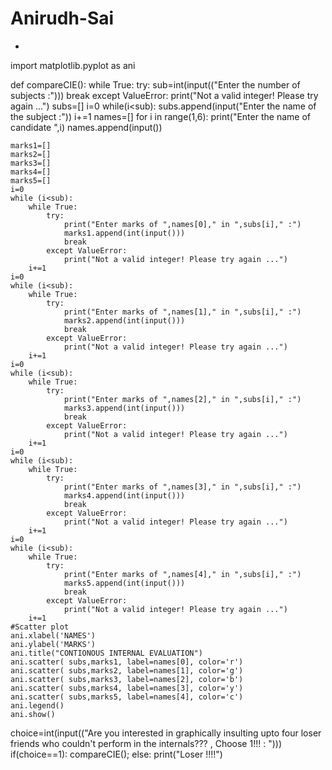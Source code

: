 # Anirudh-Sai
-
import matplotlib.pyplot as ani

def compareCIE():
    while True:
        try:
            sub=int(input(("Enter the number of subjects :")))
            break
        except ValueError:
            print("Not a valid integer! Please try again ...")
    subs=[]
    i=0
    while(i<sub):
        subs.append(input("Enter the name of the subject :"))
        i+=1
    names=[]
    for i in range(1,6):
        print("Enter the name of candidate ",i)
        names.append(input())
        
    marks1=[]
    marks2=[]
    marks3=[]
    marks4=[]
    marks5=[]
    i=0
    while (i<sub):
        while True:
            try:
                print("Enter marks of ",names[0]," in ",subs[i]," :")
                marks1.append(int(input()))
                break
            except ValueError:
                print("Not a valid integer! Please try again ...")
        i+=1
    i=0
    while (i<sub):
        while True:
            try:
                print("Enter marks of ",names[1]," in ",subs[i]," :")
                marks2.append(int(input()))
                break
            except ValueError:
                print("Not a valid integer! Please try again ...")
        i+=1
    i=0
    while (i<sub):
        while True:
            try:
                print("Enter marks of ",names[2]," in ",subs[i]," :")
                marks3.append(int(input()))
                break
            except ValueError:
                print("Not a valid integer! Please try again ...")
        i+=1
    i=0
    while (i<sub):
        while True:
            try:
                print("Enter marks of ",names[3]," in ",subs[i]," :")
                marks4.append(int(input()))
                break
            except ValueError:
                print("Not a valid integer! Please try again ...")
        i+=1
    i=0
    while (i<sub):
        while True:
            try:
                print("Enter marks of ",names[4]," in ",subs[i]," :")
                marks5.append(int(input()))
                break
            except ValueError:
                print("Not a valid integer! Please try again ...")
        i+=1
    #Scatter plot
    ani.xlabel('NAMES')
    ani.ylabel('MARKS')
    ani.title("CONTIONOUS INTERNAL EVALUATION")
    ani.scatter( subs,marks1, label=names[0], color='r')
    ani.scatter( subs,marks2, label=names[1], color='g')
    ani.scatter( subs,marks3, label=names[2], color='b')
    ani.scatter( subs,marks4, label=names[3], color='y')
    ani.scatter( subs,marks5, label=names[4], color='c')
    ani.legend()
    ani.show()
        
    
choice=int(input(("Are you interested in graphically insulting upto four loser friends who couldn't perform in the internals??? , Choose 1!!! : ")))  
if(choice==1):
    compareCIE();
else:
    print("Loser !!!!")

